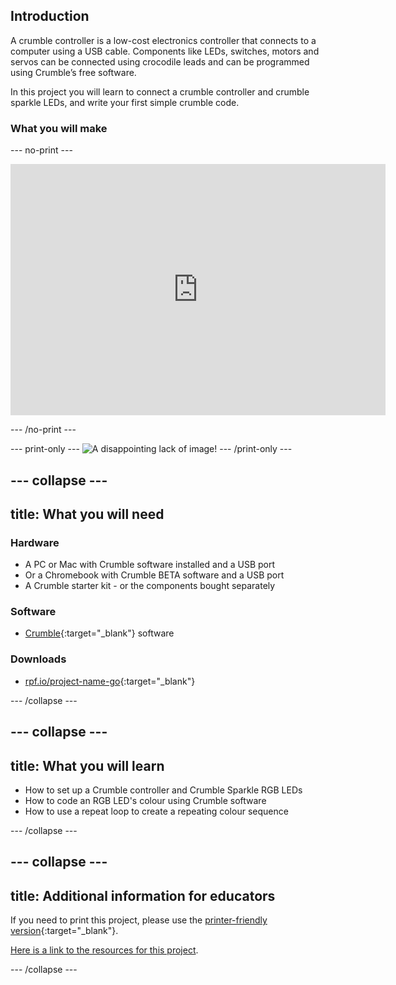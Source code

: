 ## Introduction

A crumble controller is a low-cost electronics controller that connects to a computer using a USB cable. Components like LEDs, switches, motors and servos can be connected using crocodile leads and can be programmed using Crumble’s free software.

In this project you will learn to connect a crumble controller and crumble sparkle LEDs, and write your first simple crumble code.

### What you will make

--- no-print ---


<div class="scratch-preview">
  <iframe allowtransparency="true" width="600" height="402" src="https://scratch.mit.edu/projects/embed/293810915/?autostart=false" frameborder="0"></iframe>
</div>

--- /no-print ---

--- print-only ---
![A disappointing lack of image!](images/noImageHereYet.png)
--- /print-only ---

--- collapse ---
---
title: What you will need
---
### Hardware

+ A PC or Mac with Crumble software installed and a USB port
+ Or a Chromebook with Crumble BETA software and a USB port
+ A Crumble starter kit - or the components bought separately

### Software

+ [Crumble](https://redfernelectronics.co.uk/crumble-software/){:target="_blank"} software

### Downloads

+ [rpf.io/project-name-go](http://rpf.io/project-name-go){:target="_blank"}

--- /collapse ---

--- collapse ---
---
title: What you will learn
---

+ How to set up a Crumble controller and Crumble Sparkle RGB LEDs
+ How to code an RGB LED's colour using Crumble software
+ How to use a repeat loop to create a repeating colour sequence

--- /collapse ---

--- collapse ---
---
title: Additional information for educators
---

If you need to print this project, please use the [printer-friendly version](https://projects.raspberrypi.org/en/projects/project-name/print){:target="_blank"}.

[Here is a link to the resources for this project](http://rpf.io/project-name-go).

--- /collapse ---
